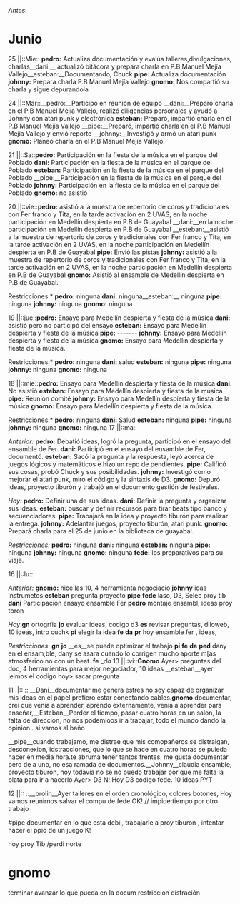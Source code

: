 
 *Antes*: 

# Junio
25 ||::Mie:: __pedro:__ Actualiza documentación y evalúa talleres,divulgaciones, charlas__dani:__ actualizó bitácora y prepara charla en P.B Manuel Mejía Vallejo__esteban:__Documentando, Chuck
__pipe:__ Actualiza documentación __johnny:__ Prepara charla P.B Manuel Mejía Vallejo __gnomo:__ Nos compartió su charla y sigue depurandola


24 ||::Mar::__pedro:__Participó en reunión de equipo __dani:__Preparó charla en el P.B Manuel Mejía Vallejo, realizó diligencias personales y ayudó a Johnny con atari punk y electrónica  __esteban:__ Preparó, impartió charla en el P.B Manuel Mejía Vallejo
__pipe:__Preparó, impartió charla en el P.B Manuel Mejía Vallejo y envió reporte __johnny:__Investigó y armó un atari punk  __gnomo:__ Planeó charla en el P.B Manuel Mejía Vallejo.

21 ||::Sa::__pedro:__ Participación en la fiesta de la música en el parque del Poblado __dani:__ Participación en la fiesta de la música en el parque del Poblado __esteban:__ Participación en la fiesta de la música en el parque del Poblado
__pipe:__Participación en la fiesta de la música en el parque del Poblado __johnny:__ Participación en la fiesta de la música en el parque del Poblado __gnomo:__ no asistió 

20 ||::vie::__pedro:__ asistió a  la muestra de repertorio de coros y tradicionales con Fer franco y Tita, en la tarde activación en 2 UVAS, en la noche participación en Medellín despierta en P.B de Guayabal __dani:__en la noche participación en Medellín despierta en P.B de Guayabal  __esteban:__asistió a  la muestra de repertorio de coros y tradicionales con Fer franco y Tita, en la tarde activación en 2 UVAS, en la noche participación en Medellín despierta en P.B de Guayabal  __pipe:__ Envió las pistas  __johnny:__ asistió a  la muestra de repertorio de coros y tradicionales con Fer franco y Tita, en la tarde activación en 2 UVAS, en la noche participación en Medellín despierta en P.B de Guayabal __gnomo:__ Asistió al ensamble de Medellín despierta en P.B de Guayabal.

Restricciones:* __pedro:__ ninguna __dani:__ ninguna__esteban:__ ninguna
__pipe:__ ninguna __johnny:__ ninguna __gnomo:__ ninguna


19 ||::jue::__pedro:__ Ensayo para Medellín despierta y fiesta de la música __dani:__ asistió pero no participó del ensayo __esteban:__ Ensayo para Medellín despierta y fiesta de la música __pipe:__ ------- __johnny:__ Ensayo para Medellín despierta y fiesta de la música __gnomo:__ Ensayo para Medellín despierta y fiesta de la música.

Restricciones:* __pedro:__ ninguna __dani:__ salud __esteban:__ ninguna
__pipe:__ ninguna __johnny:__ ninguna __gnomo:__ ninguna 




18 ||::mie::__pedro:__ Ensayo para Medellín despierta y fiesta de la música __dani:__ No asistió __esteban:__ Ensayo para Medellín despierta y fiesta de la música __pipe:__ Reunión comité __johnny:__ Ensayo para Medellín despierta y fiesta de la música __gnomo:__ Ensayo para Medellín despierta y fiesta de la música.

Restricciones:* __pedro:__ ninguna __dani:__ Salud __esteban:__ ninguna
__pipe:__ ninguna __johnny:__ ninguna __gnomo:__ ninguna 
17 ||::ma:: 

*Anterior:* __pedro:__ Debatió ideas, logró la pregunta, participó en el ensayo del ensamble de Fer. __dani:__ Participó en el ensayo del ensamble de Fer, documentó. __esteban:__ Sacó la pregunta y la respuesta, leyó acerca de juegos lógicos y matemáticos e hizo un repo de pendientes. __pipe:__ Calificó sus cosas, probó Chuck y sus posibilidades. __johnny:__ Investigó como mejorar el atari punk, miró el código y la sintaxis de D3. __gnomo:__ Depuró ideas, proyecto tiburón y trabajó en el documento gestión de festivales.

*Hoy:* __pedro:__ Definir una de sus ideas.  __dani:__ Definir la pregunta y organizar sus ideas. __esteban:__ buscar y definir recursos para tirar beats tipo banco y secuenciadores. __pipe:__ Trabajará en la idea y proyecto tiburón para realizar la entrega. __johnny:__ Adelantar juegos, proyecto tiburón, atari punk. __gnomo:__ Prepará charla para el 25 de junio en la biblioteca de guayabal.

*Restricciones:* __pedro:__ ninguna __dani:__ ninguna __esteban:__ ninguna
__pipe:__ ninguna __johnny:__ ninguna __gnomo:__ ninguna  __fede:__ los preparativos para su viaje.




16 ||::lu::   



*Anterior:*  __gnomo:__ hice las 10, 4 herramienta negociacio __johnny__ idas instrumetos  __esteban__  pregunta proyecto __pipe__ __fede__ laso, D3, Selec proy tib __dani__ Participación ensayo ensamble Fer  __pedro__ montaje ensambl, ideas proy tbron

*Hoy*:__gn__ ortogrfia  __jo__ evaluar ideas, codigo d3  __es__ revisar preguntas, dlloweb, 10 ideas, intro cuchk  __pi__ elegir la idea  __fe__ __da__ __pr__ hoy ensamble fer , ideas,   

*Restricciones*: __gn__ __jo__ __es__se puede optimizar el trabajo __pi__ __fe__ __da__ __ped__ dany en el ensam,ble, dany se asara cuando lo corrigen mucho aporte m[as atmosferico no con un beat. __fe__ __da_
13 ||::vi::__Gnomo__ Ayer> preguntas del doc, 4 herramientas para mejor negociador, 10 ideas __esteban__ayer leimos el codigo hoy> sacar pregunta

11 ||:: :: __Dani__documentar me genera estres no soy capaz de organizar mis ideas en el papel prefiero estar conectando cables.__gnomo__
documentar, crei que venia a aprender, aprendo externamente, venia a aprender para enseñar,__Esteban__Perder el tiempo, pasar cuatro horas en un salon, la falta de direccion, no nos podemioos ir a trabajar, todo el mundo dando la opinion . si vamos al baño 

__pipe__cuando trabajamo, me distrae que mis comopañeros se distraigan, desconexion, idstracciones, que lo que se hace en cuatro horas se puieda hacer en media hora.te abruma tener tantos frentes, me gusta documentar pero de a uno, no esa ramada de documentos.__Johnny__claudia ensamble, proyecto tiburón, hoy todavía no se no puedo trabajar por que me falta la plata para ir a hacerlo Ayer> D3 N!  Hoy D3 codigo fede. 10 ideas PYT

12 ||::  ::__brolin__Ayer talleres en el orden cronológico, colores botones, 
Hoy vamos reunirnos salvar el compu de fede OK! // impide:tiempo por otro trabajo

#pipe
documentar en lo que esta debil, trabajarle a proy tiburon , intentar hacer el ppio de un juego K!

hoy  proy Tib  /perdi norte

# gnomo
terminar avanzar lo que pueda en la docum
restriccion distración 



